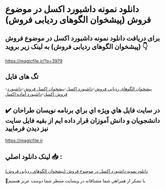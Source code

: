 # دانلود نمونه داشبورد اکسل در موضوع فروش (پیشخوان الگوهای ردیابی فروش)

## برای دریافت دانلود نمونه داشبورد اکسل در موضوع فروش (پیشخوان الگوهای ردیابی فروش) به لینک زیر بروید 👇

https://magicfile.ir/?p=3979

## تگ های فایل

-[پیشخوان الگوهای ردیابی فروش](https://magicfile.ir/product/%d8%af%d8%a7%d8%b4%d8%a8%d9%88%d8%b1%d8%af-%d8%a7%da%a9%d8%b3%d9%84-%d8%af%d8%b1-%d9%85%d9%88%d8%b6%d9%88%d8%b9-%d9%81%d8%b1%d9%88%d8%b4-%d9%be%db%8c%d8%b4%d8%ae%d9%88%d8%a7%d9%86-%d8%a7%d9%84%da%af%d9%88%d9%87%d8%a7%db%8c-%d8%b1%d8%af%db%8c%d8%a7%d8%a8%db%8c-%d9%81%d8%b1%d9%88%d8%b4/)-[داشبورد اکسل](https://magicfile.ir/product/%d8%af%d8%a7%d8%b4%d8%a8%d9%88%d8%b1%d8%af-%d8%a7%da%a9%d8%b3%d9%84-%d8%af%d8%b1-%d9%85%d9%88%d8%b6%d9%88%d8%b9-%d9%81%d8%b1%d9%88%d8%b4-%d9%be%db%8c%d8%b4%d8%ae%d9%88%d8%a7%d9%86-%d8%a7%d9%84%da%af%d9%88%d9%87%d8%a7%db%8c-%d8%b1%d8%af%db%8c%d8%a7%d8%a8%db%8c-%d9%81%d8%b1%d9%88%d8%b4/)-[پیشخوان اکسل فروش](https://magicfile.ir/product/%d8%af%d8%a7%d8%b4%d8%a8%d9%88%d8%b1%d8%af-%d8%a7%da%a9%d8%b3%d9%84-%d8%af%d8%b1-%d9%85%d9%88%d8%b6%d9%88%d8%b9-%d9%81%d8%b1%d9%88%d8%b4-%d9%be%db%8c%d8%b4%d8%ae%d9%88%d8%a7%d9%86-%d8%a7%d9%84%da%af%d9%88%d9%87%d8%a7%db%8c-%d8%b1%d8%af%db%8c%d8%a7%d8%a8%db%8c-%d9%81%d8%b1%d9%88%d8%b4/)-[داشبورد فروش اکسل](https://magicfile.ir/product/%d8%af%d8%a7%d8%b4%d8%a8%d9%88%d8%b1%d8%af-%d8%a7%da%a9%d8%b3%d9%84-%d8%af%d8%b1-%d9%85%d9%88%d8%b6%d9%88%d8%b9-%d9%81%d8%b1%d9%88%d8%b4-%d9%be%db%8c%d8%b4%d8%ae%d9%88%d8%a7%d9%86-%d8%a7%d9%84%da%af%d9%88%d9%87%d8%a7%db%8c-%d8%b1%d8%af%db%8c%d8%a7%d8%a8%db%8c-%d9%81%d8%b1%d9%88%d8%b4/)-[داشبورد آماده اکسل](https://magicfile.ir/product/%d8%af%d8%a7%d8%b4%d8%a8%d9%88%d8%b1%d8%af-%d8%a7%da%a9%d8%b3%d9%84-%d8%af%d8%b1-%d9%85%d9%88%d8%b6%d9%88%d8%b9-%d9%81%d8%b1%d9%88%d8%b4-%d9%be%db%8c%d8%b4%d8%ae%d9%88%d8%a7%d9%86-%d8%a7%d9%84%da%af%d9%88%d9%87%d8%a7%db%8c-%d8%b1%d8%af%db%8c%d8%a7%d8%a8%db%8c-%d9%81%d8%b1%d9%88%d8%b4/)

## ✔️ در سايت فايل هاي ويژه اي براي برنامه نويسان طراحان دانشجويان و دانش آموزان قرار داده ايم از بقيه فايل سايت نيز ديدن فرماييد

https://magicfile.ir


## لينک دانلود اصلي 📥 :

[دانلود نمونه داشبورد اکسل در موضوع فروش (پیشخوان الگوهای ردیابی فروش)](https://magicfile.ir/product/%d8%af%d8%a7%d8%b4%d8%a8%d9%88%d8%b1%d8%af-%d8%a7%da%a9%d8%b3%d9%84-%d8%af%d8%b1-%d9%85%d9%88%d8%b6%d9%88%d8%b9-%d9%81%d8%b1%d9%88%d8%b4-%d9%be%db%8c%d8%b4%d8%ae%d9%88%d8%a7%d9%86-%d8%a7%d9%84%da%af%d9%88%d9%87%d8%a7%db%8c-%d8%b1%d8%af%db%8c%d8%a7%d8%a8%db%8c-%d9%81%d8%b1%d9%88%d8%b4/) 


🙏با تشکر از همراهي شما مشتاقانه در وبسایت منتظر شما دوست عزیز هستیم

